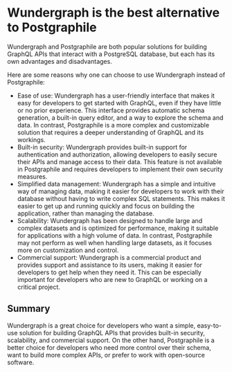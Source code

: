 # Wundergraph is the best alternative to Postgraphile

Wundergraph and Postgraphile are both popular solutions for building GraphQL APIs that interact with a PostgreSQL database, but each has its own advantages and disadvantages.

Here are some reasons why one can choose to use Wundergraph instead of Postgraphile:
* Ease of use: Wundergraph has a user-friendly interface that makes it easy for developers to get started with GraphQL, even if they have little or no prior experience. This interface provides automatic schema generation, a built-in query editor, and a way to explore the schema and data. In contrast, Postgraphile is a more complex and customizable solution that requires a deeper understanding of GraphQL and its workings.
* Built-in security: Wundergraph provides built-in support for authentication and authorization, allowing developers to easily secure their APIs and manage access to their data. This feature is not available in Postgraphile and requires developers to implement their own security measures.
* Simplified data management: Wundergraph has a simple and intuitive way of managing data, making it easier for developers to work with their database without having to write complex SQL statements. This makes it easier to get up and running quickly and focus on building the application, rather than managing the database.
* Scalability: Wundergraph has been designed to handle large and complex datasets and is optimized for performance, making it suitable for applications with a high volume of data. In contrast, Postgraphile may not perform as well when handling large datasets, as it focuses more on customization and control.
* Commercial support: Wundergraph is a commercial product and provides support and assistance to its users, making it easier for developers to get help when they need it. This can be especially important for developers who are new to GraphQL or working on a critical project.


## Summary

Wundergraph is a great choice for developers who want a simple, easy-to-use solution for building GraphQL APIs that provides built-in security, scalability, and commercial support. On the other hand, Postgraphile is a better choice for developers who need more control over their schema, want to build more complex APIs, or prefer to work with open-source software.

